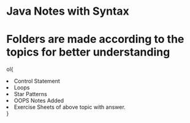 # Java Notes with Syntax 
# Folders are made according to the topics for better understanding
ol{
<li>Control Statement</li> 
<li>Loops </li> 
<li>Star Patterns</li> 
<li>OOPS Notes Added </li>
<li>Exercise Sheets of above topic with answer.</li>
}
